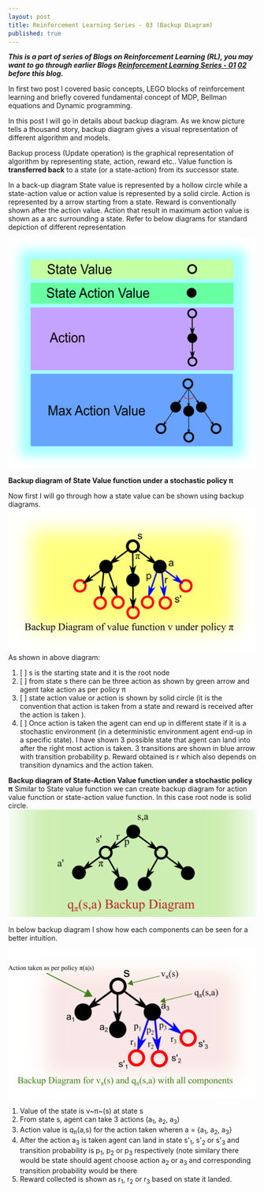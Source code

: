 ```yaml
---
layout: post
title: Reinforcement Learning Series - 03 (Backup Diagram)
published: true
---
```


_**This is a part of series of Blogs on Reinforcement Learning (RL), you may want to go through earlier Blogs [Reinforcement Learning Series - 01](https://baijayantaroy.github.io/baijayantaroy.github.io/Reinforcement_Learning_Series_01/)
[02](https://baijayantaroy.github.io/baijayantaroy.github.io/Reinforcement_Learning_Series_02/)
before this blog.**_

In first two post I covered basic concepts, LEGO blocks of reinforcement learning and briefly covered fundamental concept of MDP, Bellman equations and Dynamic programming.

In this post I will go in details about backup diagram. As we know picture tells a thousand story, backup diagram gives a visual representation of different algorithm and models. 

Backup process (Update operation) is the graphical representation of algorithm by representing state, action, reward etc.. Value function is **transferred back** to a state (or a state-action) from its successor state.

In a back-up diagram State value is represented by a hollow circle while a state-action value or action value is represented by a solid circle. Action is represented by a arrow starting from a state. Reward is conventionally shown after the action value. Action that result in maximum action value is shown as a arc surrounding a state. Refer to below diagrams for standard depiction of different representation

![Backup Diagram Notation](/images/backup1.png "Backup Diagram Notation")

**Backup diagram of State Value function under a stochastic policy π**

Now first I will go through how a state value can be shown using backup diagrams.
![Backup Diagram State Value](/images/backup2.png "Backup Diagram State value")
As shown in above diagram:
  1. [ ] s is the starting state and it is the root node
  2. [ ] from state s there can be three action as shown by green arrow and agent take action as per policy π
  3. [ ] state action value or action is shown by solid circle (it is the convention that action is taken from a state and reward is received after the action is taken ).
  4. [ ] Once action is taken the agent can end up in different state if it is a stochastic environment (in a deterministic environment agent end-up in a specific state). I have shown 3 possible state that agent can land into after the right most action is taken. 3 transitions are shown in blue arrow with transition probability p. Reward obtained is r which also depends on transition dynamics and the action taken.

**Backup diagram of State-Action Value function under a stochastic policy π**
Similar to State value function we can create backup diagram for action value function or state-action value function. In this case root node is solid circle.
![Backup Diagram Action Value](/images/backup4.png "Backup Diagram Action value")

In below backup diagram I show how each components can be seen for a better intuition.

![Backup Diagram Complete](/images/backup3.png "Backup Diagram Complete")

  1) Value of the state is v~π~(s) at state s
  2) From state s, agent can take 3 actions (a<sub>1</sub>, a<sub>2</sub>, a<sub>3</sub>)
  3) Action value is q<sub>π</sub>(a,s) for the action taken wheren a = {a<sub>1</sub>, a<sub>2</sub>, a<sub>3</sub>}
  4) After the action a<sub>3</sub> is taken agent can land in state s'<sub>1</sub>, s'<sub>2</sub> or s'<sub>3</sub> and transition probability is p<sub>1</sub>, p<sub>2</sub> or p<sub>3</sub> respectively (note similary there would be state should agent choose action a<sub>2</sub> or a<sub>3</sub> and corresponding transition probability would be there
  5) Reward collected is shown as r<sub>1</sub>, r<sub>2</sub> or r<sub>3</sub> based on state it landed.
  
